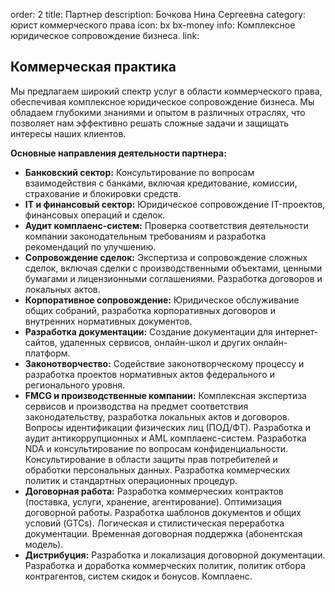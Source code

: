 order: 2
title: Партнер
description: Бочкова Нина Сергеевна
category: юрист коммерческого права
icon: bx bx-money
info: Комплексное юридическое сопровождение бизнеса.
link:


## Коммерческая практика

Мы предлагаем широкий спектр услуг в области коммерческого права, обеспечивая комплексное юридическое сопровождение бизнеса. Мы обладаем глубокими знаниями и опытом в различных отраслях, что позволяет нам эффективно решать сложные задачи и защищать интересы наших клиентов.

**Основные направления деятельности партнера:**

* **Банковский сектор:** Консультирование по вопросам взаимодействия с банками, включая кредитование, комиссии, страхование и блокировки средств.
* **IT и финансовый сектор:** Юридическое сопровождение IT-проектов, финансовых операций и сделок.
* **Аудит комплаенс-систем:** Проверка соответствия деятельности компании законодательным требованиям и разработка рекомендаций по улучшению.
* **Сопровождение сделок:** Экспертиза и сопровождение сложных сделок, включая сделки с производственными объектами, ценными бумагами и лицензионными соглашениями. Разработка договоров и локальных актов.
* **Корпоративное сопровождение:**  Юридическое обслуживание общих собраний, разработка корпоративных договоров и внутренних нормативных документов.
* **Разработка документации:** Создание документации для интернет-сайтов, удаленных сервисов, онлайн-школ и других онлайн-платформ.
* **Законотворчество:** Содействие законотворческому процессу и разработка проектов нормативных актов федерального и регионального уровня.
* **FMCG и производственные компании:** Комплексная экспертиза сервисов и производства на предмет соответствия законодательству, разработка локальных актов и договоров. Вопросы идентификации физических лиц (ПОД/ФТ). Разработка и аудит антикоррупционных и AML комплаенс-систем.  Разработка NDA и консультирование по вопросам конфиденциальности. Консультирование в области защиты прав потребителей и обработки персональных данных. Разработка коммерческих политик и стандартных операционных процедур.
* **Договорная работа:** Разработка коммерческих контрактов (поставка, услуги, хранение, агентирование). Оптимизация договорной работы. Разработка шаблонов документов и общих условий (GTCs). Логическая и стилистическая переработка документации. Временная договорная поддержка (абонентская модель).
* **Дистрибуция:** Разработка и локализация договорной документации. Разработка и доработка коммерческих политик, политик отбора контрагентов, систем скидок и бонусов. Комплаенс.

